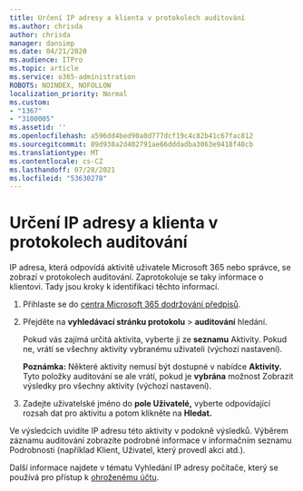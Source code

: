 ```yaml
---
title: Určení IP adresy a klienta v protokolech auditování
ms.author: chrisda
author: chrisda
manager: dansimp
ms.date: 04/21/2020
ms.audience: ITPro
ms.topic: article
ms.service: o365-administration
ROBOTS: NOINDEX, NOFOLLOW
localization_priority: Normal
ms.custom:
- "1367"
- "3100005"
ms.assetid: ''
ms.openlocfilehash: a596dd4bed90a0d777dcf19c4c82b41c67fac812
ms.sourcegitcommit: 89d938a2d402791ae66dddadba3063e9418f48cb
ms.translationtype: MT
ms.contentlocale: cs-CZ
ms.lasthandoff: 07/28/2021
ms.locfileid: "53630278"
---
```

# <a name="identify-ip-address-and-client-in-audit-logs"></a>Určení IP adresy a klienta v protokolech auditování

IP adresa, která odpovídá aktivitě uživatele Microsoft 365 nebo správce, se zobrazí v protokolech auditování. Zaprotokoluje se taky informace o klientovi. Tady jsou kroky k identifikaci těchto informací.

1. Přihlaste se do [centra Microsoft 365 dodržování předpisů](https://protection.office.com/).

2. Přejděte na **vyhledávací stránku protokolu**  >  **auditování** hledání.

   Pokud vás zajímá určitá aktivita, vyberte ji ze **seznamu** Aktivity. Pokud ne, vrátí se všechny aktivity vybranému uživateli (výchozí nastavení).

   **Poznámka:** Některé aktivity nemusí být dostupné v nabídce **Aktivity.** Tyto položky auditování se ale vrátí, pokud je **vybrána** možnost Zobrazit výsledky pro všechny aktivity (výchozí nastavení).

3. Zadejte uživatelské jméno do **pole Uživatelé,** vyberte odpovídající rozsah dat pro aktivitu a potom klikněte na **Hledat.**

Ve výsledcích uvidíte IP adresu této aktivity v podokně výsledků. Výběrem záznamu auditování zobrazíte  podrobné informace v informačním seznamu Podrobnosti (například Klient, Uživatel, který provedl akci atd.).

Další informace najdete v tématu Vyhledání IP adresy počítače, který se používá pro přístup k [ohroženému účtu](/microsoft-365/compliance/auditing-troubleshooting-scenarios#find-the-ip-address-of-the-computer-used-to-access-a-compromised-account).
